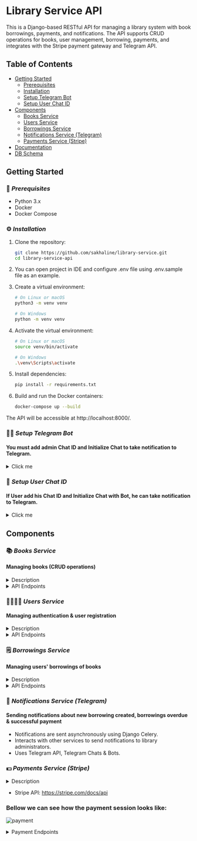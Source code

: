 # Library Service API

This is a Django-based RESTful API for managing a library system with book 
borrowings, payments, and notifications. The API supports CRUD operations 
for books, user management, borrowing, payments, and integrates with the 
Stripe payment gateway and Telegram API.

## Table of Contents

- [Getting Started](#getting-started)
  - [Prerequisites](#prerequisites)
  - [Installation](#installation)
  - [Setup Telegram Bot](#setup-telegram-bot)
  - [Setup User Chat ID](#setup-user-chat-id)
- [Components](#usage)
  - [Books Service](#books-service)
  - [Users Service](#users-service)
  - [Borrowings Service](#borrowings-service)
  - [Notifications Service (Telegram)](#notifications-service-(telegram))
  - [Payments Service (Stripe)](#payments-service-(stripe))
- [Documentation](#documentation)
- [DB Schema](#db-schema)

## Getting Started

### 🛜 _Prerequisites_

- Python 3.x
- Docker
- Docker Compose

### ⚙️ _Installation_

1. Clone the repository:

   ```bash
   git clone https://github.com/sakhaline/library-service.git
   cd library-service-api
2. You can open project in IDE and configure .env file using .env.sample file 
as an example.
3. Create a virtual environment:
    ```bash
   # On Linux or macOS
    python3 -m venv venv

    # On Windows
    python -m venv venv
4. Activate the virtual environment:
    ````bash
   # On Linux or macOS
    source venv/bin/activate

    # On Windows
    .\venv\Scripts\activate
5. Install dependencies:
    ````bash
   pip install -r requirements.txt
6. Build and run the Docker containers:
    ````bash
    docker-compose up --build
The API will be accessible at http://localhost:8000/.

### 👩‍💻 _Setup Telegram Bot_ 
#### You must add admin Chat ID and Initialize Chat to take notification to Telegram. 

<details>
  <summary>Click me</summary>

  #### 🧠 Create bot in Bot Father  
- Start chat with [Bot Father](https://t.me/BotFather)
- ```/newbot``` - to create new bot
- Send bot's name
- ```/setprivacy``` - change to **Disable**
- Copy and save **API Key**,  **Bot Link**

#### 👯 Create chat
- You need to create channel
- Than, you should add your bot using  **Bot Link**

#### 🤔 Find chat id
- Write some message in chat
- Go to ```https://api.telegram.org/bot<TOKEN>/getUpdates```.
- In ```<TOKEN>``` place **API Key**
- You will get response:
```json
  "chat": {
    "id": -4017738106,
    "title": "Order Tickets",
    "type": "group",
    "all_members_are_administrators": true
   },
  ``` 
- Save your **Chat ID**
- Write all saved information inside [.env](.env) file like that:
```
TELEGRAM_API_KEY=6503311767:AAEkcCdnc3MewRnLe53YZgnDSdqdq1pq7mE
TELEGRAM_CHAT_ID=-4017738106
  ``` 
#### 📫 Image configure
You can change images that bot sends in [telegram_notifications.py](notifications%2Ftelegram_notifications.py)
```python
BORROW_PHOTO = ("link-to-image")
PAYMENT_PHOTO = ("link-to-image")
```
</details>

### 🐻 _Setup User Chat ID_ 
#### If User add his Chat ID and Initialize Chat with Bot, he can take notification to Telegram. 
<details>
  <summary>Click me</summary>

  #### 🐦 Initialize Chat with Bot  
- Sent ```/start```  to [Checks and Orders Bot](https://t.me/ChecksOrdersBot)
  
#### 🐧 Get Chat ID  
- Sent ```/start```  to [Get My ID Bot](https://t.me/getmyid_bot)
- Copy ```Your user ID: 751285126```

#### ☃️ Save Chat ID
- Go to ```/api/user/me/``` 
- Paste Chat id to ```Telegram chat id``` field
- Make sure that you ```Initialized Chat with Bot```
- Select ```Chat initialized``` checkbox
- Make ```PUT``` request
- All must be like here:
![img.png](https://i.ibb.co/WD284Rw/Example.png)


#### 🎄 Now you will get new notification to your Telegram !

</details>

## Components
### 📚 _Books Service_

#### Managing books (CRUD operations)
<details>
  <summary>Description</summary>
The Books Service in the Library API offers complete
CRUD functionality, including the initialization of 
the "books" app, creation of a book model, and 
implementation of serializers and views for 
essential endpoints. 
Additionally, robust permissions are enforced, ensuring 
that only admin users have the authority to create, 
update, and delete books, while all users, 
including those not authenticated, can access a 
comprehensive list of available books. JWT 
token authentication from the users' service 
enhances security and user-specific interactions 
within the Books Service.
</details>

<details>
  <summary>API Endpoints</summary>

- **POST:** `/books/` - Add a new book
- **GET:** `/books/` - Get a list of books
- **GET:** `/books/<id>/` - Get detailed information about a book
- **PUT/PATCH:** `/books/<id>/` - Update book details (including inventory)
- **DELETE:** `/books/<id>/` - Delete a book
</details>

### 👨‍👩‍👧‍👦 _Users Service_
#### Managing authentication & user registration

<details>
  <summary>Description</summary>
The Users Service in the Library API implements full 
CRUD functionality, beginning with the initialization 
of the "users" app. This involves adding a user model 
with email support and integrating JWT (JSON Web Token) 
authentication for enhanced security. The implementation includes 
serializers and views for all endpoints, ensuring a 
seamless and secure user management system.
</details>

<details>
  <summary>API Endpoints</summary>

- **POST:** `/users/` - Register a new user
- **POST:** `/users/token/` - Get JWT tokens
- **POST:** `/users/token/refresh/` - Refresh JWT token
- **GET:** `/users/me/` - Get user's profile information
- **PUT/PATCH:** `/users/me/` - Update user's profile information
</details>

### 🗒 _Borrowings Service_
#### Managing users' borrowings of books

<details>
  <summary>Description</summary>
The Borrowings Service in the Library API provides robust 
functionality for managing book borrowings. It includes 
the initialization of the borrowing app, a model with 
constraints for accurate tracking, and a read serializer 
for detailed book information. The service offers endpoints 
for listing, retrieving details, and creating borrowings, 
with validations for inventory and user permissions. 
Borrowings can be marked as returned, triggering inventory 
updates, and notifications are sent for new borrowings and 
overdue items. Telegram integration enables real-time 
notifications, and a scheduled task checks for daily 
overdue borrowings, providing detailed alerts or a 
notification of no overdue borrowings. This service ensures 
efficient borrowing processes and timely communication with users.
</details>

<details>
  <summary>API Endpoints</summary>

- **POST:** `/borrowings/` - Add a new borrowing (decrement inventory by 1)
- **GET:** `/borrowings/?user_id=...&is_active=...` - Get borrowings by user id and active/inactive status
- **GET:** `/borrowings/<id>/` - Get specific borrowing
- **POST:** `/borrowings/<id>/return/` - Set actual return date (increment inventory by 1)
</details>

### 💬 _Notifications Service (Telegram)_
#### Sending notifications about new borrowing created, borrowings overdue & successful payment

- Notifications are sent asynchronously using Django Celery.
- Interacts with other services to send notifications to library administrators.
- Uses Telegram API, Telegram Chats & Bots.

### 💵 _Payments Service (Stripe)_

<details>
  <summary>Description</summary>
Stripe is a widely used payment processing platform that enables businesses 
and individuals to accept online payments. 
Stripe offers a RESTful API that allows developers to interact with various resources,
such as customers, payments, subscriptions, and more.
Admins Only - Refund money to a user in case of unexpected 
issues. Accessible to users with is_staff = True.
</details>

* Stripe API: https://stripe.com/docs/api

### Bellow we can see how the payment session looks like:
![payment](https://github.com/sakhaline/library-service/assets/61559978/ad279349-31ab-4f3d-b8eb-d44c886cc3fe)

<details>
  <summary>Payment Endpoints</summary>

- **GET:** `/api/payment` - Retrieve all payments for an authenticated user.
- **GET:** `/api/payment/pk/` - Retrieve detailed information about a specific payment.
- **GET:** `/api/payment/pk/success/` - Check the success status of a Stripe payment by examining the 
   payment status.
- **GET:** `/api/payment/pk/cancel/` - Return a payment paused message, allowing the user's payment 
   link to be available for 24 hours.
- **GET:** `/api/payment/pk/refund/` - Admins Only - Refund money to a user in case of unexpected issues. Accessible to users with is_staff = True.

#### You can test how the payment session works using these test card credentials 💳:
* Email: `doe@gmail.com`
* Cardholder name: `Joe Doe` 
* Card Number: `4242 4242 4242 4242`
* Date MM/YY: `11/30` (random feature date)
* CVC: `123`

#### Perform payments for book borrowings through the platform

<details>
  <summary>API Endpoints:</summary>

- **GET:** `/success/` - Check successful Stripe payment
- **GET:** `/cancel/` - Return payment paused message
</details>

_Interacts with Stripe API using the `stripe` package._

## Documentation
The API is documented using the OpenAPI standard.
Access the API documentation by running the server and navigating to http://localhost:8000/api/doc/swagger/ or http://localhost:8000/api/doc/redoc/.
![Screenshot from 2023-12-18 16-14-21](https://github.com/sakhaline/library-service/assets/130174413/f1745152-9cd7-4beb-ba6a-594b36810fd2)

## DB Schema
![Screenshot from 2023-12-18 17-01-48](https://github.com/sakhaline/library-service/assets/130174413/78077451-3279-49e7-8d85-cb4b79c1a72d)
